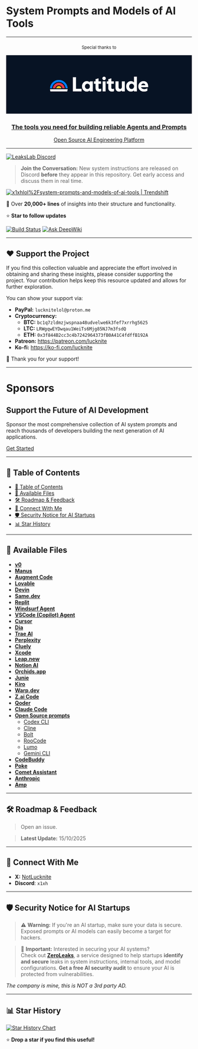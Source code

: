 # **System Prompts and Models of AI Tools**  
---
<p align="center">
  <sub>Special thanks to</sub>  
</p>

<p align="center">
  <a href="https://latitude.so/developers?utm_source=github&utm_medium=readme&utm_campaign=prompt_repo_sponsorship">
    <img src="assets/Latitude_logo.png" alt="Latitude Logo" width="700"/>
  </a>
</p>

<div align="center" markdown="1">

### [The tools you need for building reliable Agents and Prompts](https://latitude.so/developers?utm_source=github&utm_medium=readme&utm_campaign=prompt_repo_sponsorship)  
[Open Source AI Engineering Platform](https://latitude.so/developers?utm_source=github&utm_medium=readme&utm_campaign=prompt_repo_sponsorship)<br>

</div>


---

<a href="https://discord.gg/NwzrWErdMU" target="_blank">
  <img src="https://img.shields.io/discord/1402660735833604126?label=LeaksLab%20Discord&logo=discord&style=for-the-badge" alt="LeaksLab Discord" />
</a>

> **Join the Conversation:** New system instructions are released on Discord **before** they appear in this repository. Get early access and discuss them in real time.


<a href="https://trendshift.io/repositories/14084" target="_blank"><img src="https://trendshift.io/api/badge/repositories/14084" alt="x1xhlol%2Fsystem-prompts-and-models-of-ai-tools | Trendshift" style="width: 250px; height: 55px;" width="250" height="55"/></a>

📜 Over **20,000+ lines** of insights into their structure and functionality.  

⭐ **Star to follow updates**

[![Build Status](https://app.cloudback.it/badge/x1xhlol/system-prompts-and-models-of-ai-tools)](https://cloudback.it)
[![Ask DeepWiki](https://deepwiki.com/badge.svg)](https://deepwiki.com/x1xhlol/system-prompts-and-models-of-ai-tools)

---

## ❤️ Support the Project

If you find this collection valuable and appreciate the effort involved in obtaining and sharing these insights, please consider supporting the project. Your contribution helps keep this resource updated and allows for further exploration.

You can show your support via:

- **PayPal:** `lucknitelol@proton.me`
- **Cryptocurrency:**  
  - **BTC:** `bc1q7zldmzjwspnaa48udvelwe6k3fef7xrrhg5625`  
  - **LTC:** `LRWgqwEYDwqau1WeiTs6Mjg85NJ7m3fsdQ`  
  - **ETH:** `0x3f844B2cc3c4b7242964373fB0A41C4fdffB192A`
- **Patreon:** https://patreon.com/lucknite
- **Ko-fi:** https://ko-fi.com/lucknite

🙏 Thank you for your support!

---

# Sponsors

## Support the Future of AI Development

Sponsor the most comprehensive collection of AI system prompts and reach thousands of developers building the next generation of AI applications.

[Get Started](https://www.promptleaks.dev/sponsor)

---

## 📑 Table of Contents

  - [📑 Table of Contents](#-table-of-contents)
  - [📂 Available Files](#-available-files)
  - [🛠 Roadmap \& Feedback](#-roadmap--feedback)
  - [🔗 Connect With Me](#-connect-with-me)
  - [🛡️ Security Notice for AI Startups](#️-security-notice-for-ai-startups)
  - [📊 Star History](#-star-history)

---

## 📂 Available Files

- [**v0**](./v0%20Prompts%20and%20Tools/)
- [**Manus**](./Manus%20Agent%20Tools%20&%20Prompt/)
- [**Augment Code**](./Augment%20Code/)
- [**Lovable**](./Lovable/)
- [**Devin**](./Devin%20AI/)
- [**Same.dev**](./Same.dev/)
- [**Replit**](./Replit/)
- [**Windsurf Agent**](./Windsurf/)
- [**VSCode (Copilot) Agent**](./VSCode%20Agent/)
- [**Cursor**](./Cursor%20Prompts/)
- [**Dia**](./dia/)
- [**Trae AI**](./Trae/)
- [**Perplexity**](./Perplexity/)
- [**Cluely**](./Cluely/)
- [**Xcode**](./Xcode/)
- [**Leap.new**](./Leap.new/)
- [**Notion AI**](./NotionAi/)
- [**Orchids.app**](./Orchids.app/)
- [**Junie**](./Junie/)
- [**Kiro**](./Kiro/)
- [**Warp.dev**](./Warp.dev/)
- [**Z.ai Code**](./Z.ai%20Code/)
- [**Qoder**](./Qoder/)
- [**Claude Code**](./Claude%20Code/)
- [**Open Source prompts**](./Open%20Source%20prompts/)
  - [Codex CLI](./Open%20Source%20prompts/Codex%20CLI/)
  - [Cline](./Open%20Source%20prompts/Cline/)
  - [Bolt](./Open%20Source%20prompts/Bolt/)
  - [RooCode](./Open%20Source%20prompts/RooCode/)
  - [Lumo](./Open%20Source%20prompts/Lumo/)
  - [Gemini CLI](./Open%20Source%20prompts/Gemini%20CLI/)
- [**CodeBuddy**](./CodeBuddy%20Prompts/)
- [**Poke**](./Poke/)
- [**Comet Assistant**](./Comet%20Assistant/)
- [**Anthropic**](./Anthropic/)
- [**Amp**](./AMp/)

---

## 🛠 Roadmap & Feedback

> Open an issue.

> **Latest Update:** 15/10/2025

---

## 🔗 Connect With Me

- **X:** [NotLucknite](https://x.com/NotLucknite)
- **Discord**: `x1xh`

---

## 🛡️ Security Notice for AI Startups

> ⚠️ **Warning:** If you're an AI startup, make sure your data is secure. Exposed prompts or AI models can easily become a target for hackers.

> 🔐 **Important:** Interested in securing your AI systems?  
> Check out **[ZeroLeaks](https://zeroleaks.io/)**, a service designed to help startups **identify and secure** leaks in system instructions, internal tools, and model configurations. **Get a free AI security audit** to ensure your AI is protected from vulnerabilities.

*The company is mine, this is NOT a 3rd party AD.*

---

## 📊 Star History

<a href="https://www.star-history.com/#x1xhlol/system-prompts-and-models-of-ai-tools&Date">
  <picture>
    <source media="(prefers-color-scheme: dark)" srcset="https://api.star-history.com/svg?repos=x1xhlol/system-prompts-and-models-of-ai-tools&type=Date&theme=dark" />
    <source media="(prefers-color-scheme: light)" srcset="https://api.star-history.com/svg?repos=x1xhlol/system-prompts-and-models-of-ai-tools&type=Date" />
    <img alt="Star History Chart" src="https://api.star-history.com/svg?repos=x1xhlol/system-prompts-and-models-of-ai-tools&type=Date" />
  </picture>
</a>

⭐ **Drop a star if you find this useful!**
